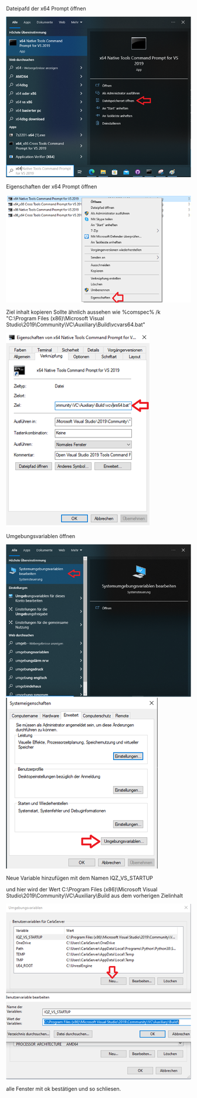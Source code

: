 Dateipafd der x64 Prompt öffnen

![image](.\BatSetup\SetupBat_Step1.png)

Eigenschaften der x64 Prompt öffnen

![image](.\BatSetup\SetupBat_Step2.png)

Ziel inhalt kopieren
Sollte ähnlich aussehen wie 
%comspec% /k "C:\Program Files (x86)\Microsoft Visual Studio\2019\Community\VC\Auxiliary\Build\vcvars64.bat"

![image](.\BatSetup\SetupBat_Step3.png)

Umgebungsvariablen öffnen

![image](.\BatSetup\SetupBat_Step4.png)
![image](.\BatSetup\SetupBat_Step5.png)

Neue Variable hinzufügen mit dem Namen IQZ_VS_STARTUP

und hier wird der Wert C:\Program Files (x86)\Microsoft Visual Studio\2019\Community\VC\Auxiliary\Build
aus dem vorherigen Zielinhalt

![image](.\BatSetup\SetupBat_Step6.png)

alle Fenster mit ok bestätigen und so schliesen.
